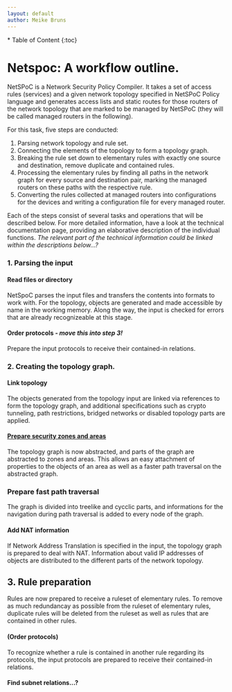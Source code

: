 ```yaml
---
layout: default
author: Meike Bruns
---
```



<div class="maruku_toc" markdown="1">
* Table of Content
{:toc}
</div>

# Netspoc: A workflow outline.

NetSPoC is a Network Security Policy Compiler. It takes a set of
access rules (services) and a given network topology specified in
NetSPoC Policy language and generates access lists and static routes
for those routers of the network topology that are marked to be
managed by NetSPoC (they will be called managed routers in the
following).

For this task, five steps are conducted:

1. Parsing network topology and rule set.
2. Connecting the elements of the topology to form a topology graph.
3. Breaking the rule set down to elementary rules with exactly one source 
   and destination, remove duplicate and contained rules.
4. Processing the elementary rules by finding all paths in the network 
   graph for every source and destination pair, marking the managed 
   routers on these paths with the respective rule. 
5. Converting the rules collected at managed routers into configurations 
   for the devices and writing a configuration file for every managed router.

Each of the steps consist of several tasks and operations that will be
described below. For more detailed information, have a look at the
technical documentation page, providing an elaborative description of
the individual functions. *The relevant part of the technical
information could be linked within the descriptions below...?*

### 1. Parsing the input

#### Read files or directory

NetSpoC parses the input files and transfers the contents into formats
to work with. For the topology, objects are generated and made
accessible by name in the working memory. Along the way, the input is checked
for errors that are already recognizeable at this stage.

#### Order protocols *- move this into step 3!*

Prepare the input protocols to receive their contained-in relations.

### 2. Creating the topology graph.

#### Link topology

The objects generated from the topology input are linked via
references to form the topology graph, and additional specifications
such as crypto tunneling, path restrictions, bridged networks or
disabled topology parts are applied.

#### [Prepare security zones and areas](/Netspoc/technical.html) 

The topology graph is now abstracted, and parts of the graph are
abstracted to zones and areas. This allows an easy attachment of
properties to the objects of an area as well as a faster path
traversal on the abstracted graph.

### Prepare fast path traversal

The graph is divided into treelike and cycclic parts, and informations
for the navigation during path traversal is added to every node of the
graph.

#### Add NAT information

If Network Address Translation is specified in the input, the topology
graph is prepared to deal with NAT. Information about valid IP
addresses of objects are distributed to the different parts of the
network topology.

## 3. Rule preparation

Rules are now prepared to receive a ruleset of elementary rules. To
remove as much redundancay as possible from the ruleset of elementary
rules, duplicate rules will be deleted from the ruleset as well as
rules that are contained in other rules.

#### (Order protocols) 

To recognize whether a rule is contained in another rule regarding its
protocols, the input protocols are prepared to receive their
contained-in relations.

#### Find subnet relations...?


